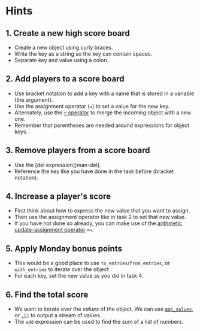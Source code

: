 # Hints

## 1. Create a new high score board

- Create a new object using curly braces.
- Write the key as a string so the key can contain spaces.
- Separate key and value using a colon.

## 2. Add players to a score board

- Use bracket notation to add a key with a name that is stored in a variable (the argument).
- Use the assignment operator (`=`) to set a value for the new key.
- Alternately, use the [`+` operator][man-plus] to merge the incoming object with a new one.
- Remember that parentheses are needed around expressions for object keys.

## 3. Remove players from a score board

- Use the [del expression][man-del].
- Reference the key like you have done in the task before (bracket notation).

## 4. Increase a player's score

- First think about how to express the new value that you want to assign.
- Then use the assignment operator like in task 2 to set that new value.
- If you have not done so already, you can make use of the [arithmetic update-assignment operator][man-update-assignment] `+=`.

## 5. Apply Monday bonus points

- This would be a good place to use `to_entries`/`from_entries`, or `with_entries` to iterate over the object
- For each key, set the new value as you did in task 4.

## 6. Find the total score

- We want to iterate over the _values_ of the object.
  We can use [`map_values`][man-map_values], or [`.[]`][man-brackets] to output a stream of values.
- The `add` expression can be used to find the sum of a list of numbers.

[man-plus]: https://stedolan.github.io/jq/manual/v1.6/#Addition:+
[man-delete]: https://stedolan.github.io/jq/manual/v1.6/#del(path_expression)
[man-update-assignment]: https://stedolan.github.io/jq/manual/v1.6/#Arithmeticupdate-assignment:+=,-=,*=,/=,%=,//=
[man-map_values]: https://stedolan.github.io/jq/manual/v1.6/#map(x),map_values(x)
[man-brackets]: https://stedolan.github.io/jq/manual/v1.6/#Array/ObjectValueIterator:.[]
